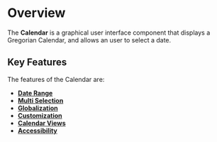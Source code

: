 # Overview

The **Calendar** is a graphical user interface component that displays a Gregorian Calendar, and allows an user to select a date.

## Key Features

The features of the Calendar are:

* **[Date Range](/calendar/date-range/)**
* **[Multi Selection](/calendar/multi-select/)**
* **[Globalization](/calendar/globalization/)**
* **[Customization](/calendar/customization/)**
* **[Calendar Views](/calendar/calendar-views/)**
* **[Accessibility](/calendar/accessibility/)**